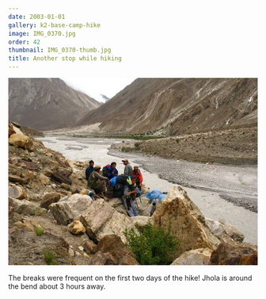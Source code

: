 ```yaml
---
date: 2003-01-01
gallery: k2-base-camp-hike
image: IMG_0370.jpg
order: 42
thumbnail: IMG_0370-thumb.jpg
title: Another stop while hiking
---
```


![Another stop while hiking](./IMG_0370.jpg)

The breaks were frequent on the first two days of the hike! Jhola is around the bend about 3 hours away.